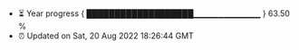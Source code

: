 - ⏳ Year progress { ███████████████████▁▁▁▁▁▁▁▁▁▁▁ } 63.50 %
- ⏰ Updated on Sat, 20 Aug 2022 18:26:44 GMT

